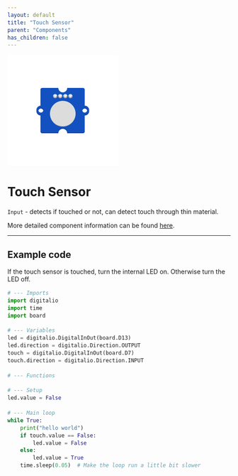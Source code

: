 ```yaml
---
layout: default
title: "Touch Sensor"
parent: "Components"
has_children: false
---
```


<img src="assets/Grove-Touch-Sensor.png" alt="Touch Sensor" width="250"/>

# Touch Sensor
`Input` - detects if touched or not, can detect touch through thin material.

More detailed component information can be found [here](https://www.seeedstudio.com/Grove-Touch-Sensor.html).

---

## Example code
If the touch sensor is touched, turn the internal LED on. Otherwise turn the LED off.
```python
# --- Imports
import digitalio
import time
import board

# --- Variables
led = digitalio.DigitalInOut(board.D13)
led.direction = digitalio.Direction.OUTPUT
touch = digitalio.DigitalInOut(board.D7)
touch.direction = digitalio.Direction.INPUT

# --- Functions

# --- Setup
led.value = False

# --- Main loop
while True:
    print("hello world")
    if touch.value == False:
        led.value = False
    else:
        led.value = True
    time.sleep(0.05)  # Make the loop run a little bit slower

```

